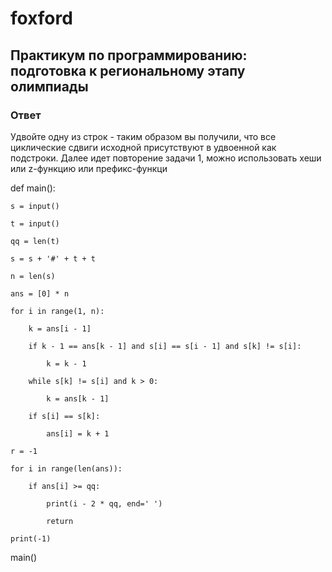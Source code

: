 # foxford
## Практикум по программированию: подготовка к региональному этапу олимпиады ##
### Ответ ###
Удвойте одну из строк - таким образом вы получили, что все циклические сдвиги исходной присутствуют в удвоенной как подстроки. Далее идет повторение задачи 1, можно использовать хеши или z-функцию или префикс-функци

def main():   

    s = input()

    t = input()

    qq = len(t)

    s = s + '#' + t + t

    n = len(s)

    ans = [0] * n

    for i in range(1, n):

        k = ans[i - 1]

        if k - 1 == ans[k - 1] and s[i] == s[i - 1] and s[k] != s[i]:

            k = k - 1

        while s[k] != s[i] and k > 0:

            k = ans[k - 1]

        if s[i] == s[k]:

            ans[i] = k + 1

    r = -1

    for i in range(len(ans)):

        if ans[i] >= qq:

            print(i - 2 * qq, end=' ')

            return

    print(-1)

main()

